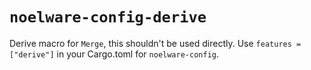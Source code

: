 # `noelware-config-derive`
Derive macro for `Merge`, this shouldn't be used directly. Use `features = ["derive"]` in your Cargo.toml for `noelware-config`.
